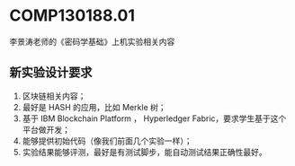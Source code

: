 # COMP130188.01
李景涛老师的《密码学基础》上机实验相关内容

## 新实验设计要求
1. 区块链相关内容；
2. 最好是 HASH 的应用，比如 Merkle 树；
3. 基于 IBM Blockchain Platform ， Hyperledger Fabric，要求学生基于这个平台做开发；
4. 能够提供初始代码（像我们前面几个实验一样）；
5. 实验结果能够评测，最好是有测试脚步，能自动测试结果正确性最好。